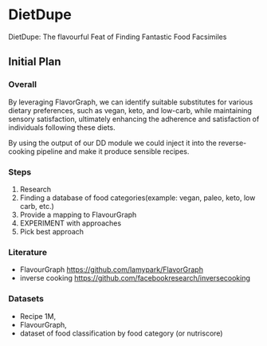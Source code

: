 # DietDupe
DietDupe: The flavourful Feat of Finding Fantastic Food Facsimiles

## Initial Plan

### Overall

By leveraging FlavorGraph, we can identify suitable substitutes for various
dietary preferences, such as vegan, keto, and low-carb, while maintaining
sensory satisfaction, ultimately enhancing the adherence and satisfaction of
individuals following these diets.

By using the output of our DD module we could inject it into the reverse-cooking
pipeline and make it produce sensible recipes.

### Steps

1. Research
2. Finding a database of food categories(example: vegan, paleo, keto, low carb,
   etc.)
3. Provide a mapping to FlavourGraph
4. EXPERIMENT with approaches
5. Pick best approach

### Literature

- FlavourGraph <https://github.com/lamypark/FlavorGraph>
- inverse cooking <https://github.com/facebookresearch/inversecooking>

### Datasets

- Recipe 1M,
- FlavourGraph,
- dataset of food classification by food category (or nutriscore)
